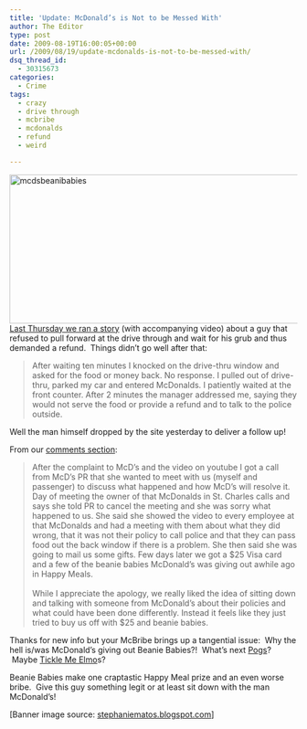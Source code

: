```yaml
---
title: 'Update: McDonald’s is Not to be Messed With'
author: The Editor
type: post
date: 2009-08-19T16:00:05+00:00
url: /2009/08/19/update-mcdonalds-is-not-to-be-messed-with/
dsq_thread_id:
  - 30315673
categories:
  - Crime
tags:
  - crazy
  - drive through
  - mcbribe
  - mcdonalds
  - refund
  - weird

---
```

[<img class="aligncenter size-full wp-image-1460" title="mcdsbeanibabies" src="http://punchingkitty.com/wp-content/uploads/2009/08/mcdsbeanibabies.jpg" alt="mcdsbeanibabies" width="600" height="261" srcset="http://media.punchingkitty.com/wordpress/2009/08/mcdsbeanibabies.jpg 600w, http://media.punchingkitty.com/wordpress/2009/08/mcdsbeanibabies-300x130.jpg 300w" sizes="(max-width: 600px) 100vw, 600px" />][1][Last Thursday we ran a story][2] (with accompanying video) about a guy that refused to pull forward at the drive through and wait for his grub and thus demanded a refund.  Things didn&#8217;t go well after that:

> After waiting ten minutes I knocked on the drive-thru window and asked for the food or money back. No response. I pulled out of drive-thru, parked my car and entered McDonalds. I patiently waited at the front counter. After 2 minutes the manager addressed me, saying they would not serve the food or provide a refund and to talk to the police outside.

Well the man himself dropped by the site yesterday to deliver a follow up!

From our [comments section][3]:

> After the complaint to McD&#8217;s and the video on youtube I got a call from McD&#8217;s PR that she wanted to meet with us (myself and passenger) to discuss what happened and how McD&#8217;s will resolve it. Day of meeting the owner of that McDonalds in St. Charles calls and says she told PR to cancel the meeting and she was sorry what happened to us. She said she showed the video to every employee at that McDonalds and had a meeting with them about what they did wrong, that it was not their policy to call police and that they can pass food out the back window if there is a problem. She then said she was going to mail us some gifts. Few days later we got a $25 Visa card and a few of the beanie babies McDonald&#8217;s was giving out awhile ago in Happy Meals.<br style="padding: 0px; margin: 0px;" /><br style="padding: 0px; margin: 0px;" />While I appreciate the apology, we really liked the idea of sitting down and talking with someone from McDonald&#8217;s about their policies and what could have been done differently. Instead it feels like they just tried to buy us off with $25 and beanie babies.

Thanks for new info but your McBribe brings up a tangential issue:  Why the hell is/was McDonald&#8217;s giving out Beanie Babies?!  What&#8217;s next [Pogs][4]?  Maybe [Tickle Me Elmo][5]s?

Beanie Babies make one craptastic Happy Meal prize and an even worse bribe.  Give this guy something legit or at least sit down with the man McDonald&#8217;s!

[Banner image source: [stephaniematos.blogspot.com][6]]

 [1]: http://punchingkitty.com/wp-content/uploads/2009/08/mcdsbeanibabies.jpg
 [2]: http://punchingkitty.com/2009/08/13/mcdonalds-is-not-to-be-messed-with
 [3]: http://punchingkitty.com/2009/08/13/mcdonalds-is-not-to-be-messed-with/#comment-15025918
 [4]: http://en.wikipedia.org/wiki/Pogs
 [5]: http://en.wikipedia.org/wiki/Tickle_me_elmo
 [6]: http://stephaniematos.blogspot.com/